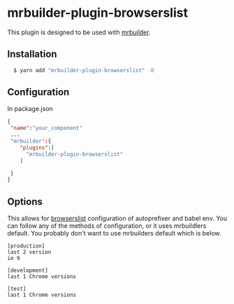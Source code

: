 mrbuilder-plugin-browserslist
===
This plugin is designed to be used with [mrbuilder](https://github.com/jspears/mrbuilder).

## Installation
```sh
  $ yarn add "mrbuilder-plugin-browserslist" -D
```
## Configuration
In package.json
```json
{
 "name":"your_component"
 ...
 "mrbuilder":{
    "plugins":[
      "mrbuilder-plugin-browserslist"
    ]

 }
}
```
## Options
This allows for [browserslist](https://github.com/ai/browserslist) configuration
of autoprefixer and babel env.   You can follow any of the
methods of configuration, or it uses mrbuildlers default.   You probably
don't want to use mrbuilders default which is below.

```
[production]
last 2 version
ie 9

[development]
last 1 Chrome versions

[test]
last 1 Chrome versions


```


